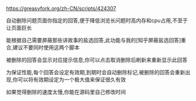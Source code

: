 https://greasyfork.org/zh-CN/scripts/424307

自动删除问题页面你指定的回答,便于降低浏览长问题时高内存和cpu占用,不至于让页面巨长

能根据自己需要屏蔽那些讲故事的盐选回答,此功能与我的[知乎屏蔽盐选回答]重合,建议不要同时使用这两个脚本

被删除的回答会显示对应提示信息,你可以点击取消删除后刷新来重新显示此回答

为保证性能,每个回答会设定有效期,到期时会自动删除标记,被删除的回答会重新出现,你可以将有效期设定为一个极大值来保证很久有效

如果觉得删除的速度太慢,你能在源码里自己修改时间

